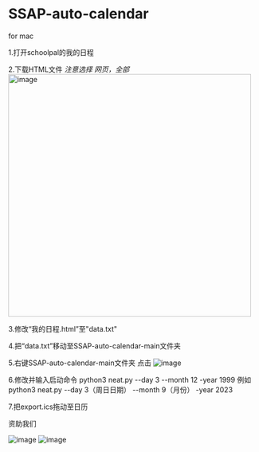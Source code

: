 # SSAP-auto-calendar


for mac

1.打开schoolpal的我的日程

2.下载HTML文件 *注意选择 网页，全部*
<img width="487" alt="image" src="https://github.com/05lpl/SSAP-auto-calendar/assets/91683680/d8ed95d6-2a89-48e4-b114-b6b37198848e">


3.修改“我的日程.html”至"data.txt"

4.把“data.txt”移动至SSAP-auto-calendar-main文件夹

5.右键SSAP-auto-calendar-main文件夹 点击
![image](https://github.com/05lpl/SSAP-auto-calendar/assets/91683680/f9e439f2-af54-46aa-ae8a-06db61d090d0)

6.修改并输入启动命令
python3 neat.py --day 3 --month 12 -year 1999
例如
python3 neat.py --day 3（周日日期） --month 9（月份） -year 2023


7.把export.ics拖动至日历


资助我们

![image](https://github.com/05lpl/SSAP-auto-calendar/assets/91683680/9fa9f057-416e-48a7-b1f9-dced29d5f95f)
![image](https://github.com/05lpl/SSAP-auto-calendar/assets/91683680/e4388870-e2e7-4902-b724-85b1e8f91766)


  

